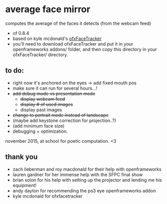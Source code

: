 # average face mirror

computes the average of the faces it detects (from the webcam feed)

- of 0.8.4
- based on kyle mcdonald's [ofxFaceTracker](https://github.com/kylemcdonald/ofxFaceTracker)
- you'll need to download ofxFaceTracker and put it in your openframeworks addons/ folder, and then copy this directory in your ofxFaceTracker/ directory.


## to do:
- right now it's anchored on the eyes -> add fixed mouth pos
- make sure it can run for several hours...!
- ~~add debug mode vs presentation mode~~
  - ~~display webcam feed~~
  - ~~display # of used images~~
  - display past images
- ~~change to portrait mode instead of landscape~~
- (maybe add keystone correction for projection..?)
- (add minimum face size)
- debugging + optimization.

november 2015, at school for poetic computation. <3

## thank you
- zach lieberman and roy macdonald for their help with openframeworks
- lauren gardner for her immense help with the SFPC final show
- brian solon for his help with setting up the projector and lending me his equipment!
- andy dayton for recommending the ps3 eye openframeworks addon
- kyle mcdonald for ofxfacetracker